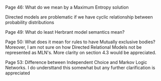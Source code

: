 Page 46: What do we mean by a Maximum Entropy solution

Directed models are problematic if we have cyclic relationship between probability distributions

Page 49: What do least Herbrant model semantics mean?

Page 50: What does it mean for rules to have Mutually exclusive bodies? Moreover, I am not sure on how Directed Relational Models not be represented as MLN's.
More clarity on section 4.3 would be appreciated.

Page 53: Difference between Independent Choice and Markov Logic Networks. I do understtand this somewhat but any further clarification is appreciated
